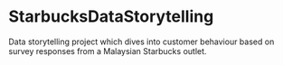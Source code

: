 # StarbucksDataStorytelling
Data storytelling project which dives into customer behaviour based on survey responses from a Malaysian Starbucks outlet.
